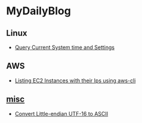 # MyDailyBlog

## Linux
- [Query Current System time and Settings](linux/query-current-system-time-and-settings.md)


## AWS
- [Listing EC2 Instances with their Ips using aws-cli](AWS/listing-instances-using-aws-cli.md)


##  [misc](misc)
- [Convert Little-endian UTF-16 to ASCII](misc/Convert_Little-endian_UTF-16_to_ASCII.md)
